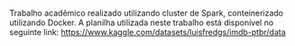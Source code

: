 Trabalho acadêmico realizado utilizando cluster de Spark, conteinerizado utilizando Docker. A planilha utilizada neste trabalho está disponível no seguinte link: https://www.kaggle.com/datasets/luisfredgs/imdb-ptbr/data
